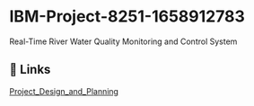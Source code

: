 # IBM-Project-8251-1658912783

Real-Time River Water Quality Monitoring and Control System

## 🔗 Links


[Project_Design_and_Planning](https://github.com/IBM-EPBL/IBM-Project-8251-1658912783/tree/main/Project_Design_and_Planning)


